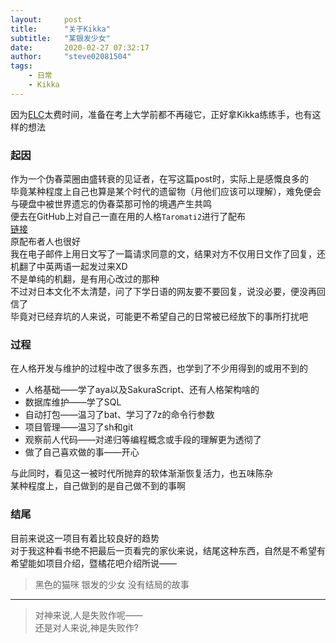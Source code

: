 ```yaml
---
layout:     post
title:      "关于Kikka"
subtitle:   "某银发少女"
date:       2020-02-27 07:32:17
author:     "steve02081504"
tags: 
    - 日常 
    - Kikka 
---
```


因为[ELC]( https://github.com/steve02081504/ELC )太费时间，准备在考上大学前都不再碰它，正好拿Kikka练练手，也有这样的想法  

### 起因  

作为一个伪春菜圈由盛转衰的见证者，在写这篇post时，实际上是感慨良多的  
毕竟某种程度上自己也算是某个时代的遗留物（月他们应该可以理解），难免便会与硬盘中被世界遗忘的伪春菜那可怜的境遇产生共鸣  
便去在GitHub上对自己一直在用的人格`Taromati2`进行了配布  
[链接]( https://github.com/steve02081504/Kikka/ )  
原配布者人也很好  
我在电子邮件上用日文写了一篇请求同意的文，结果对方不仅用日文作了回复，还机翻了中英两语一起发过来XD  
不是单纯的机翻，是有用心改过的那种  
不过对日本文化不太清楚，问了下学日语的网友要不要回复，说没必要，便没再回信了  
毕竟对已经弃坑的人来说，可能更不希望自己的日常被已经放下的事所打扰吧  

### 过程  
在人格开发与维护的过程中改了很多东西，也学到了不少用得到的或用不到的  
  
- 人格基础——学了aya以及SakuraScript、还有人格架构啥的  
- 数据库维护——学了SQL  
- 自动打包——温习了bat、学习了7z的命令行参数  
- 项目管理——温习了sh和git  
- 观察前人代码——对递归等编程概念或手段的理解更为透彻了  
- 做了自己喜欢做的事——开心  


与此同时，看见这一被时代所抛弃的软体渐渐恢复活力，也五味陈杂  
某种程度上，自己做到的是自己做不到的事啊  

### 结尾  
目前来说这一项目有着比较良好的趋势  
对于我这种看书绝不把最后一页看完的家伙来说，结尾这种东西，自然是不希望有  
希望能如项目介绍，暨橘花吧介绍所说——  
>黑色的猫咪 银发的少女 没有结局的故事  

______

>对神来说,人是失败作呢——  
>还是对人来说,神是失败作?  
